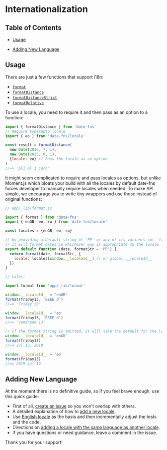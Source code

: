 # Internationalization

## Table of Contents

- [Usage](#usage)

- [Adding New Language](#adding-new-language)

## Usage

There are just a few functions that support I18n:

- [`format`](https://date-fns.org/docs/format)
- [`formatDistance`](https://date-fns.org/docs/formatDistance)
- [`formatDistanceStrict`](https://date-fns.org/docs/formatDistanceStrict)
- [`formatRelative`](https://date-fns.org/docs/formatRelative)

To use a locale, you need to require it and then pass
as an option to a function:

```js
import { formatDistance } from 'date-fns'
// Require Esperanto locale
import { eo } from 'date-fns/locale'

const result = formatDistance(
  new Date(2016, 7, 1),
  new Date(2015, 0, 1),
  {locale: eo} // Pass the locale as an option
)
//=> 'pli ol 1 jaro'
```

It might seem complicated to require and pass locales as options,
but unlike Moment.js which bloats your build with all the locales
by default date-fns forces developer to manually require locales when needed.
To make API simple, we encourage you to write tiny wrappers and use those
instead of original functions:

```js
// app/_lib/format.js

import { format } from 'date-fns'
import { enGB, eo, ru } from 'date-fns/locale'

const locales = {enGB, eo, ru}

// by providing a default string of 'PP' or any of its variants for `formatStr`
// it will format dates in whichever way is appropriate to the locale
export default function (date, formatStr = 'PP') {
  return format(date, formatStr, {
    locale: locales[window.__localeId__] // or global.__localeId__
  })
}

// Later:

import format from 'app/_lib/format'

window.__localeId__ = 'enGB'
format(friday13, 'EEEE d')
//=> 'Friday 13'

window.__localeId__ = 'eo'
format(friday13, 'EEEE d')
//=> 'vendredo 13'

// If the format string is omitted, it will take the default for the locale.
window.__localeId__ = 'enGB'
format(friday13)
//=> Jul 13, 2019

window.__localeId__ = 'eo'
format(friday13)
//=> 2019-jul-13

```

## Adding New Language

At the moment there is no definitive guide, so if you feel brave enough,
use this quick guide:

- First of all, [create an issue](https://github.com/date-fns/date-fns/issues/new?title=XXX%20language%20support)
  so you won't overlap with others.
- A detailed explanation of how to [add a new locale](https://github.com/date-fns/date-fns/blob/master/docs/i18nContributionGuide.md#adding-a-new-locale).
- Use [English locale](https://github.com/date-fns/date-fns/tree/master/src/locale/en-US)
  as the basis and then incrementally adjust the tests and the code.
- Directions on [adding a locale with the same language as another locale](https://github.com/date-fns/date-fns/blob/master/docs/i18nContributionGuide.md#creating-a-locale-with-the-same-language-as-another-locale).
- If you have questions or need guidance, leave a comment in the issue.

Thank you for your support!
